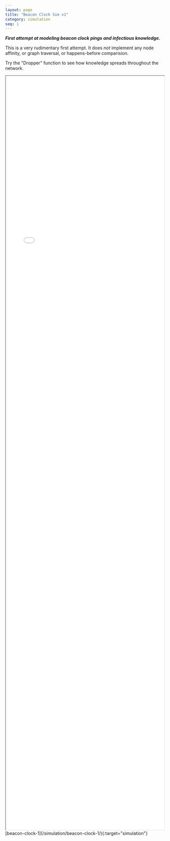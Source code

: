 ```yaml
---
layout: page
title: "Beacon Clock Sim v1"
category: simulation
seq: 1
---
```



***First attempt at modeling beacon clock pings and infectious knowledge.***

This is a very rudimentary first attempt. It does _not_ implement any node affinity, or graph traversal, or happens-before comparision.

Try the "Dropper" function to see how knowledge spreads throughout the network.


<iframe style="height: 60vh; width:100%" src="/simulation/beacon-clock-1/">
</iframe>
[beacon-clock-1](/simulation/beacon-clock-1/){:target="simulation"}
